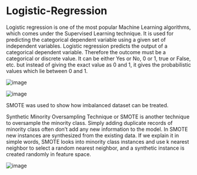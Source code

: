# Logistic-Regression

Logistic regression is one of the most popular Machine Learning algorithms, which comes under the Supervised Learning technique. It is used for predicting the categorical dependent variable using a given set of independent variables.
Logistic regression predicts the output of a categorical dependent variable. Therefore the outcome must be a categorical or discrete value. It can be either Yes or No, 0 or 1, true or False, etc. but instead of giving the exact value as 0 and 1, it gives the probabilistic values which lie between 0 and 1.

![image](https://user-images.githubusercontent.com/108378037/196953315-4d1a596a-dc7c-4d32-96be-d085add7a953.png)


![image](https://user-images.githubusercontent.com/108378037/196953451-645fb2c9-ac92-45b5-8cc2-e01cecc1827e.png)


SMOTE was used to show how imbalanced dataset can be treated.

Synthetic Minority Oversampling Technique or SMOTE is another technique to oversample the minority class. Simply adding duplicate records of minority class often don’t add any new information to the model. In SMOTE new instances are synthesized from the existing data. If we explain it in simple words, SMOTE looks into minority class instances and use k nearest neighbor to select a random nearest neighbor, and a synthetic instance is created randomly in feature space.

![image](https://user-images.githubusercontent.com/108378037/196954359-66192432-9b32-46cb-ba74-e2813c8916b7.png)


